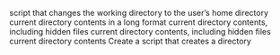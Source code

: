 script that changes the working directory to the user’s home directory
current directory contents in a long format
current directory contents, including hidden files
current directory contents, including hidden files
current directory contents
Create a script that creates a directory
